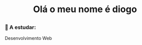 ###  <h1 align="center">Olá o meu nome é diogo</h1>
  
## <h3>💫 A estudar: </h3>
  Desenvolvimento Web
